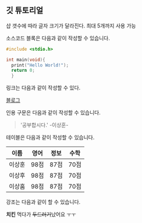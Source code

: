 
## 깃 튜토리얼
샵 갯수에 따라 글자 크기가 달라진다. 최대 5개까지 사용 가능

소스코드 블록은 다음과 같이 작성할 수 있습니다.

```c
#include <stdio.h>

int main(void){
  print("Hello World!");
  return 0;
  }

```
링크는 다음과 같이 작성할 수 있다.

[블로그](http://blog.naver.com/ndb796)


인용 구문은 다음과 같이 작성할 수 있습니다.
> '공부합시다.' -이상훈-


테이블은 다음과 같이 작성할 수 있습니다.

이름|영어|정보|수학
---|---|---|---|
이상훈|98점|87점|70점
이상후|98점|87점|70점
이상훔|98점|87점|70점

강조는 다음과 같이 할 수 있습니다.

**치킨** 먹다가 ~~두드러기~~났어요 ㅜㅜ
